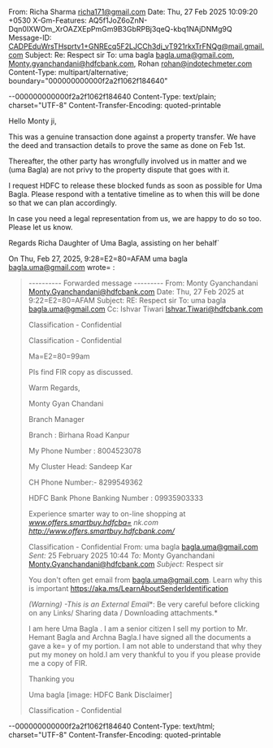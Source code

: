 From: Richa Sharma <richa171@gmail.com>
Date: Thu, 27 Feb 2025 10:09:20 +0530
X-Gm-Features: AQ5f1JoZ6oZnN-Dqn0IXWOm_XrOAZXEpPmGm9B3GbRPBj3qeQ-kbq1NAjDNMg9Q
Message-ID: <CADPEduWrsTHsprtv1+GNREcq5F2LJCCh3dj_vT921rkxTrFNQg@mail.gmail.com>
Subject: Re: Respect sir
To: uma bagla <bagla.uma@gmail.com>, Monty.gyanchandani@hdfcbank.com, Rohan <rohan@indotechmeter.com>
Content-Type: multipart/alternative; boundary="000000000000f2a2f1062f184640"

--000000000000f2a2f1062f184640
Content-Type: text/plain; charset="UTF-8"
Content-Transfer-Encoding: quoted-printable

Hello Monty ji,

This was a genuine transaction done against a property transfer. We have
the deed and transaction details to prove the same as done on Feb 1st.

Thereafter, the other party has wrongfully involved us in matter and we
(uma Bagla) are not privy to the property dispute that goes with it.

I request HDFC to release these blocked funds as soon as possible for Uma
Bagla. Please respond with a tentative timeline as to when this will be
done so that we can plan accordingly.

In case you need a legal representation from us, we are happy to do so too.
Please let us know.

Regards
Richa
Daughter of Uma Bagla, assisting on her behalf`

On Thu, Feb 27, 2025, 9:28=E2=80=AFAM uma bagla <bagla.uma@gmail.com> wrote=
:

>
> ---------- Forwarded message ---------
> From: Monty Gyanchandani <Monty.Gyanchandani@hdfcbank.com>
> Date: Thu, 27 Feb 2025 at 9:22=E2=80=AFAM
> Subject: RE: Respect sir
> To: uma bagla <bagla.uma@gmail.com>
> Cc: Ishvar Tiwari <Ishvar.Tiwari@hdfcbank.com>
>
>
> Classification - Confidential
>
> Classification - Confidential
>
> Ma=E2=80=99am
>
>
>
> Pls find FIR copy as discussed.
>
>
>
>
>
>
>
> Warm Regards,
>
>
>
> Monty Gyan Chandani
>
> Branch Manager
>
> Branch : Birhana Road Kanpur
>
> My Phone Number : 8004523078
>
> My Cluster Head: Sandeep Kar
>
> CH Phone Number:- 8299549362
>
> HDFC Bank Phone Banking Number : 09935903333
>
>
>
> Experience smarter way to on-line shopping at *www.offers.smartbuy.hdfcba=
nk.com
> <http://www.offers.smartbuy.hdfcbank.com/>*
>
>
>
>
> Classification - Confidential
> From: uma bagla <bagla.uma@gmail.com>
> *Sent:* 25 February 2025 10:44
> *To:* Monty Gyanchandani <Monty.Gyanchandani@hdfcbank.com>
> *Subject:* Respect sir
>
>
>
> You don't often get email from bagla.uma@gmail.com. Learn why this is
> important <https://aka.ms/LearnAboutSenderIdentification>
>
> *(Warning) -This is an External Email**: Be very careful before clicking
> on any Links/ Sharing data / Downloading attachments.*
>
>
>
> I am here Uma Bagla . I am a senior citizen I sell my portion to Mr.
> Hemant Bagla and Archna Bagla.I have signed all the documents a gave a ke=
y
> of my portion. I am not able to understand that why they put my money on
> hold.I am very thankful to you if you please provide me a copy of FIR.
>
> Thanking you
>
> Uma bagla
> [image: HDFC Bank Disclaimer]
>
> Classification - Confidential
>

--000000000000f2a2f1062f184640
Content-Type: text/html; charset="UTF-8"
Content-Transfer-Encoding: quoted-printable
